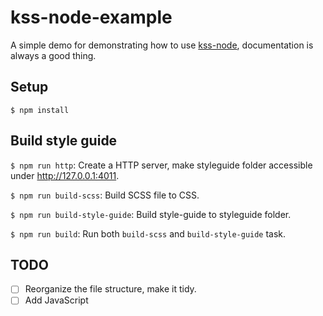 # kss-node-example

A simple demo for demonstrating how to use [kss-node](https://github.com/kss-node/kss-node/), documentation is always a good thing.

## Setup

```shell
$ npm install
```

## Build style guide

`$ npm run http`:              Create a HTTP server, make styleguide folder accessible under http://127.0.0.1:4011.

`$ npm run build-scss`:        Build SCSS file to CSS.

`$ npm run build-style-guide`: Build style-guide to styleguide folder.

`$ npm run build`:             Run both `build-scss` and `build-style-guide` task.

## TODO

- [ ] Reorganize the file structure, make it tidy.
- [ ] Add JavaScript 
